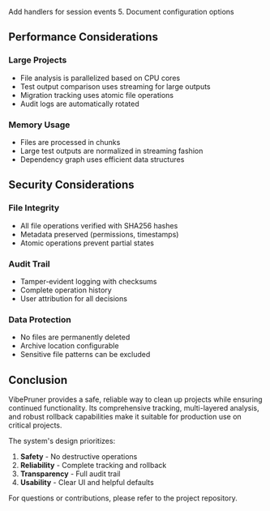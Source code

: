  Add handlers for session events
5. Document configuration options

## Performance Considerations

### Large Projects
- File analysis is parallelized based on CPU cores
- Test output comparison uses streaming for large outputs
- Migration tracking uses atomic file operations
- Audit logs are automatically rotated

### Memory Usage
- Files are processed in chunks
- Large test outputs are normalized in streaming fashion
- Dependency graph uses efficient data structures

## Security Considerations

### File Integrity
- All file operations verified with SHA256 hashes
- Metadata preserved (permissions, timestamps)
- Atomic operations prevent partial states

### Audit Trail
- Tamper-evident logging with checksums
- Complete operation history
- User attribution for all decisions

### Data Protection
- No files are permanently deleted
- Archive location configurable
- Sensitive file patterns can be excluded

## Conclusion

VibePruner provides a safe, reliable way to clean up projects while ensuring continued functionality. Its comprehensive tracking, multi-layered analysis, and robust rollback capabilities make it suitable for production use on critical projects.

The system's design prioritizes:
1. **Safety** - No destructive operations
2. **Reliability** - Complete tracking and rollback
3. **Transparency** - Full audit trail
4. **Usability** - Clear UI and helpful defaults

For questions or contributions, please refer to the project repository.